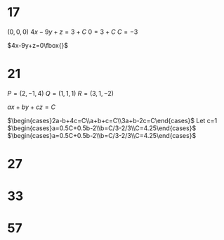 # 17

$(0,0,0)$
$4x-9y+z=3+C$
$0=3+C$
$C=-3$

$4x-9y+z=0\fbox{}$

# 21

$P=(2,-1,4)$
$Q=(1,1,1)$
$R=(3,1,-2)$

$ax+by+cz=C$

$\begin{cases}2a-b+4c=C\\a+b+c=C\\3a+b-2c=C\end{cases}$
Let c=1
$\begin{cases}a=0.5C+0.5b-2\\b=C/3-2/3\\C=4.25\end{cases}$
$\begin{cases}a=0.5C+0.5b-2\\b=C/3-2/3\\C=4.25\end{cases}$

# 27

# 33

# 57

